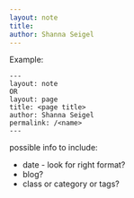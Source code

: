 ```yaml
---
layout: note
title: 
author: Shanna Seigel
---
```



Example:

```
---
layout: note
OR
layout: page
title: <page title>
author: Shanna Seigel
permalink: /<name>
---
```

possible info to include:
- date - look for right format?
- blog?
- class or category or tags?

